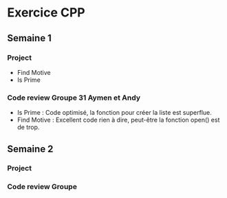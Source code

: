 # Exercice CPP

## Semaine 1

### Project 
- Find Motive
- Is Prime

### Code review Groupe 31 Aymen et Andy
- Is Prime : Code optimisé, la fonction pour créer la liste est superflue.
- Find Motive : Excellent code rien à dire, peut-être la fonction open() est de trop.

## Semaine 2

### Project

### Code review Groupe